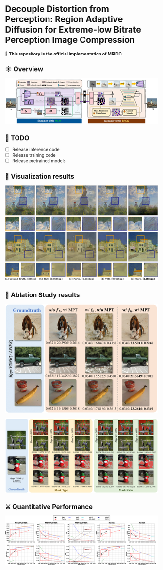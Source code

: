 # Decouple Distortion from Perception: Region Adaptive Diffusion for Extreme-low Bitrate Perception Image Compression

#### <a name="intro">:rocket: This repository is the official implementation of MRIDC.

## <a name="todo"></a>:sunny: Overview
<p align="center">
    <img src="assets/overall-gencompress.png" style="border-radius: 0px"><br>
</p>
 


## <a name="todo"></a>:memo: TODO
- [ ] Release inference code
- [ ] Release training code
- [ ] Release pretrained models

## <a name="requirements"></a>:eyes: Visualization results
<p align="center">
    <img src="assets/primary_image.png" style="border-radius: 0px"><br>
</p>

## <a name="requirements"></a>:eyes: Ablation Study results
<p align="center">
    <img src="assets/abla_module.png" style="border-radius: 0px"><br>
</p>
<p align="center">
    <img src="assets/abla_mask.png" style="border-radius: 0px"><br>
</p>

## <a name="quantitative_performance"></a>:crossed_swords: Quantitative Performance
<p align="center">
    <img src="assets/main results.png" style="border-radius: 0px"><br>
</p>
